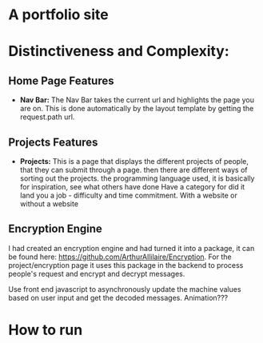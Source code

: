 # A portfolio site
# Distinctiveness and Complexity:
## Home Page Features
* **Nav Bar:** The Nav Bar takes the current url and highlights the page you are on. This is done automatically by the layout template by getting the request.path url.

## Projects Features
* **Projects:** This is a page that displays the different projects of people, that they can submit through a page. then there are different ways of sorting out the projects.
the programming language used, it is basically for inspiration, see what others have done
Have a category for did it land you a job - difficulty and time commitment.
With a website or without a website


## Encryption Engine
I had created an encryption engine and had turned it into a package, it can be found here: https://github.com/ArthurAllilaire/Encryption. For the project/encryption page it uses this package in the backend to process people's request and encrypt and decrypt messages.

Use front end javascript to asynchronously update the machine values based on user input and get the decoded messages. Animation???

# How to run
